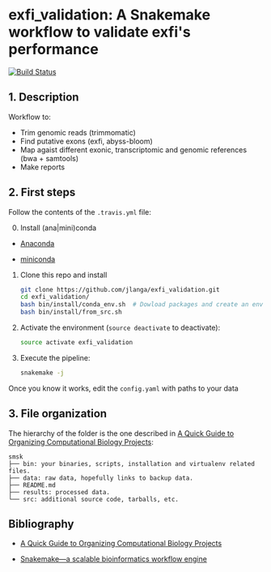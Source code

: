 # exfi_validation: A Snakemake workflow to validate exfi's performance

[![Build Status](https://travis-ci.org/jlanga/exfi_validation.svg?branch=master)](https://travis-ci.org/jlanga/exfi_validation)

## 1. Description

Workflow to:

- Trim genomic reads (trimmomatic)
- Find putative exons (exfi, abyss-bloom)
- Map agaist different exonic, transcriptomic and genomic references (bwa + samtools)
- Make reports

## 2. First steps

Follow the contents of the `.travis.yml` file:

0. Install (ana|mini)conda

- [Anaconda](https://www.continuum.io/downloads)

- [miniconda](http://conda.pydata.org/miniconda.html)

1. Clone this repo and install

    ```sh
    git clone https://github.com/jlanga/exfi_validation.git
    cd exfi_validation/
    bash bin/install/conda_env.sh  # Dowload packages and create an environment
    bash bin/install/from_src.sh
    ```

2. Activate the environment (`source deactivate` to deactivate):
    ```sh
    source activate exfi_validation
    ```

3. Execute the pipeline:

    ```sh
    snakemake -j
    ```

Once you know it works, edit the `config.yaml` with paths to your data


## 3. File organization

The hierarchy of the folder is the one described in [A Quick Guide to Organizing Computational Biology Projects](http://journals.plos.org/ploscompbiol/article?id=10.1371/journal.pcbi.1000424):

```
smsk
├── bin: your binaries, scripts, installation and virtualenv related files.
├── data: raw data, hopefully links to backup data.
├── README.md
├── results: processed data.
└── src: additional source code, tarballs, etc.
```


## Bibliography

- [A Quick Guide to Organizing Computational Biology Projects](http://journals.plos.org/ploscompbiol/article?id=10.1371/journal.pcbi.1000424)

- [Snakemake—a scalable bioinformatics workflow engine](http://bioinformatics.oxfordjournals.org/content/28/19/2520)

